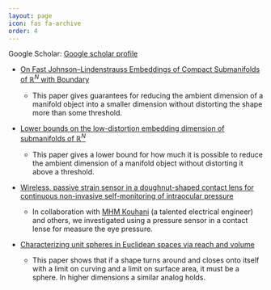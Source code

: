 ```yaml
---
layout: page
icon: fas fa-archive
order: 4
---
```


Google Scholar: [Google scholar profile](https://scholar.google.ca/citations?user=Z0V_fAoAAAAJ&hl=en)


- [On Fast Johnson–Lindenstrauss Embeddings of Compact Submanifolds of $\mathbb{R}^N$ with Boundary](https://link.springer.com/article/10.1007/s00454-022-00420-w)
  - This paper gives guarantees for reducing the ambient dimension of a manifold object into a smaller dimension without distorting the shape more than some threshold. 


- [Lower bounds on the low-distortion embedding dimension of submanifolds of $\mathbb{R}^N$](https://www.sciencedirect.com/science/article/abs/pii/S1063520323000209)
  - This paper gives a lower bound for how much it is possible to reduce the ambient dimension of a manifold object without distorting it above a threshold. 


- [Wireless, passive strain sensor in a doughnut-shaped contact lens for continuous non-invasive self-monitoring of intraocular pressure](https://pubs.rsc.org/en/content/articlelanding/2019/lc/c9lc00735k/unauth)
  - In collaboration with [MHM Kouhani](https://scholar.google.com/citations?user=LecF418AAAAJ&hl=en) (a talented electrical engineer) and others, we investigated using a pressure sensor in a contact lense for measure the eye pressure. 

- [Characterizing unit spheres in Euclidean spaces via reach and volume](https://arxiv.org/pdf/2202.06161)
  - This paper shows that if a shape turns around and closes onto itself with a limit on curving and a limit on surface area, it must be a sphere. In higher dimensions a similar analog holds. 

  